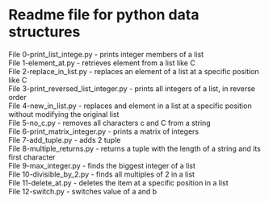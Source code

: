 # Readme file for python data structures

File 0-print_list_intege.py - prints integer members of a list  
File 1-element_at.py - retrieves element from a list like C  
File 2-replace_in_list.py - replaces an element of a list at a specific position like C  
File 3-print_reversed_list_integer.py - prints all integers of a list, in reverse order  
File 4-new_in_list.py - replaces and element in a list at a specific position without modifying the original list  
File 5-no_c.py - removes all characters c and C from a string  
File 6-print_matrix_integer.py - prints a matrix of integers  
File 7-add_tuple.py - adds 2 tuple  
File 8-multiple_returns.py - returns a tuple with the length of a string and its first character  
File 9-max_integer.py - finds the biggest integer of a list  
File 10-divisible_by_2.py - finds all multiples of 2 in a list  
File 11-delete_at.py - deletes the item at a specific position in a list  
File 12-switch.py - switches value of a and b
